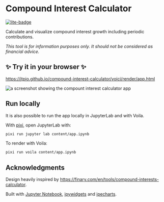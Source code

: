 # Compound Interest Calculator

[![lite-badge](https://jupyterlite.rtfd.io/en/latest/_static/badge.svg)](https://jtp.io/compound-interest-calculator/voici/render/app.html)

Calculate and visualize compound interest growth including periodic contributions.

*This tool is for information purposes only. It should not be considered as financial advice.*

## ✨ Try it in your browser ✨

https://jtpio.github.io/compound-interest-calculator/voici/render/app.html

![a screenshot showing the compount interest calculator app](https://github.com/user-attachments/assets/14ed647d-8256-463e-9981-9371f1ee0513)

## Run locally

It is also possible to run the app locally in JupyterLab and with Voila.

With [pixi](https://pixi.sh), open JupyterLab with:

```bash
pixi run jupyter lab content/app.ipynb
```

To render with Voila:

```bash
pixi run voila content/app.ipynb
```

## Acknowledgments

Design heavily inspired by https://finary.com/en/tools/compound-interests-calculator.

Built with [Jupyter Notebook](https://github.com/jupyter/notebook), [ipywidgets](https://github.com/jupyter-widgets/ipywidgets) and [ipecharts](https://github.com/trungleduc/ipecharts).
